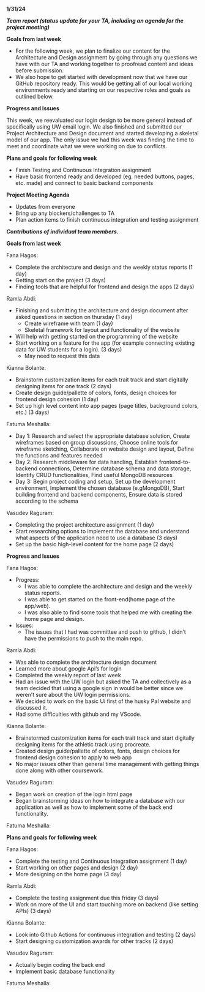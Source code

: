 **1/31/24**

**_Team report (status update for your TA, including an agenda for the project meeting)_**

**Goals from last week**

- For the following week, we plan to finalize our content for the Architecture and Design assignment by going through any questions we have with our TA and working together to proofread content and ideas before submission.
- We also hope to get started with development now that we have our GitHub repository ready. This would be getting all of our local working environments ready and starting on our respective roles and goals as outlined below.

**Progress and Issues**

This week, we reevaluated our login design to be more general instead of specifically using UW email login. We also finished and submitted our Project Architecture and Design document and started developing a skeletal model of our app. The only issue we had this week was finding the time to meet and coordinate what we were working on due to conflicts.

**Plans and goals for following week**

- Finish Testing and Continuous Integration assignment
- Have basic frontend ready and developed (eg. needed buttons, pages, etc. made) and connect to basic backend components

**Project Meeting Agenda**

- Updates from everyone
- Bring up any blockers/challenges to TA
- Plan action items to finish continuous integration and testing assignment

**_Contributions of individual team members._**

**Goals from last week**

Fana Hagos: 
- Complete the architecture and design and the weekly status reports (1 day)
- Getting start on the project (3 days)
- Finding tools that are helpful for frontend and design the apps (2 days)

Ramla Abdi:
- Finishing and submitting the architecture and design document after asked questions in section on thursday (1 day)
  - Create wireframe with team (1 day)
  - Skeletal framework for layout and functionality of the website 
- Will help with getting started on the programming of the website
- Start working on a feature for the app  (for example connecting existing data for UW students for a login). (3 days)
  - May need to request this data

Kianna Bolante:
- Brainstorm customization items for each trait track and start digitally designing items for one track (2 days)
- Create design guide/pallette of colors, fonts, design choices for frontend design cohesion (1 day)
- Set up high level content into app pages (page titles, background colors, etc.) (3 days)

Fatuma Meshalla:
- Day 1: Research and select the appropriate database solution, Create wireframes based on group discussions, Choose online tools for wireframe sketching, Collaborate on website design and layout, Define the functions and features needed
- Day 2: Research middleware for data handling, Establish frontend-to-backend connections, Determine database schema and data storage, Identify CRUD functionalities, Find useful MongoDB resources
- Day 3: Begin project coding and setup, Set up the development environment, Implement the chosen database (e.gMongoDB), Start building frontend and backend components, Ensure data is stored according to the schema

Vasudev Raguram:
- Completing the project architecture assignment (1 day)
- Start researching options to implement the database and understand what aspects of the application need to use a database (3 days)
- Set up the basic high-level content for the home page (2 days)

**Progress and Issues**

Fana Hagos: 
- Progress:
  - I was able to complete the architecture and design and the weekly status reports.
  - I was able to get started on the front-end(home page of the app/web).
  - I was also able to find some tools that helped me with creating the home page and design.
- Issues: 
  - The issues that I had was committee and push to github, I didn’t have the permissions to push to the main repo.

Ramla Abdi: 
- Was able to complete the architecture design document
- Learned more about google Api’s for login
- Completed the weekly report of last week
- Had an issue with the UW login but asked the TA and collectively as a team decided that using a google sign in would be better since we weren’t sure about the UW login permissions.
- We decided to work on the basic Ui first of the husky Pal website and discussed it.
- Had some difficulties with github and my VScode.

Kianna Bolante: 
- Brainstormed customization items for each trait track and start digitally designing items for the athletic track using procreate.
- Created design guide/pallette of colors, fonts, design choices for frontend design cohesion to apply to web app
- No major issues other than general time management with getting things done along with other coursework.

Vasudev Raguram: 
- Began work on creation of the login html page
- Began brainstorming ideas on how to integrate a database with our application as well as how to implement some of the back end functionality.

Fatuma Meshalla: 

**Plans and goals for following week**

Fana Hagos:
- Complete the testing and Continuous Integration assignment (1 day)
- Start working on other pages and design (2 day)
- More designing on the home page (3 day)

Ramla Abdi:
- Complete the testing assignment due this friday (3 days)
- Work on more of the UI and start touching more on backend (like setting APIs) (3 days)

Kianna Bolante:
- Look into Github Actions for continuous integration and testing (2 days)
- Start designing customization awards for other tracks (2 days)

Vasudev Raguram:
- Actually begin coding the back end
- Implement basic database functionality

Fatuma Meshalla:
